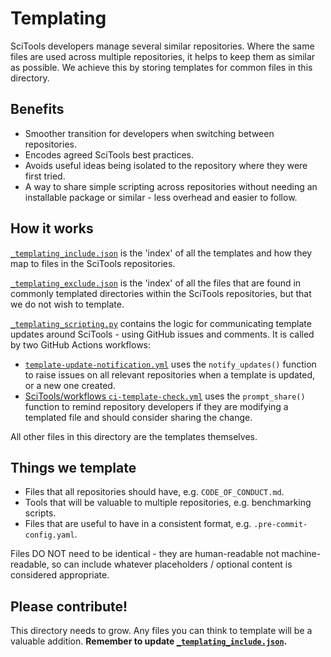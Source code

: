# Templating

SciTools developers manage several similar repositories. Where the same files
are used across multiple repositories, it helps to keep them as similar as
possible. We achieve this by storing templates for common files in this
directory.

## Benefits

- Smoother transition for developers when switching between repositories.
- Encodes agreed SciTools best practices.
- Avoids useful ideas being isolated to the repository where they were first 
tried. 
- A way to share simple scripting across repositories without needing an
installable package or similar - less overhead and easier to follow.

## How it works

[`_templating_include.json`](_templating_include.json) is the 'index' of all the
templates and how they map to files in the SciTools repositories.

[`_templating_exclude.json`](_templating_exclude.json) is the 'index' of all the
files that are found in commonly templated directories within the SciTools repositories,
but that we do not wish to template.

[`_templating_scripting.py`](_templating_scripting.py) contains the logic for
communicating template updates around SciTools - using GitHub issues and
comments. It is called by two GitHub Actions workflows:

- [`template-update-notification.yml`](../.github/workflows/template-update-notification.yml)
uses the `notify_updates()` function to raise issues on all relevant
repositories when a template is updated, or a new one created.
- [SciTools/workflows `ci-template-check.yml`](https://github.com/SciTools/workflows/blob/main/.github/workflows/ci-template-check.yml)
uses the `prompt_share()` function to remind repository developers if they are
modifying a templated file and should consider sharing the change.

All other files in this directory are the templates themselves.

## Things we template

- Files that all repositories should have, e.g. `CODE_OF_CONDUCT.md`.
- Tools that will be valuable to multiple repositories, e.g. benchmarking
scripts.
- Files that are useful to have in a consistent format, e.g. 
`.pre-commit-config.yaml`.

Files DO NOT need to be identical - they are human-readable not 
machine-readable, so can include whatever placeholders / optional content is
considered appropriate.

## Please contribute!

This directory needs to grow. Any files you can think to template will be a 
valuable addition.
**Remember to update [`_templating_include.json`](_templating_include.json).**

